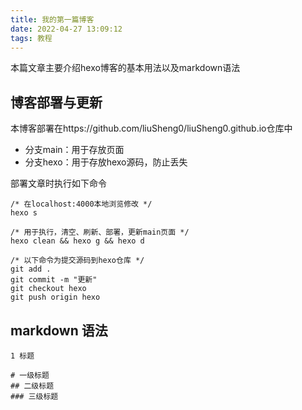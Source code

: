 ```yaml
---
title: 我的第一篇博客
date: 2022-04-27 13:09:12
tags: 教程
---
```


本篇文章主要介绍hexo博客的基本用法以及markdown语法

## 博客部署与更新

本博客部署在https://github.com/liuSheng0/liuSheng0.github.io仓库中

- 分支main：用于存放页面
- 分支hexo：用于存放hexo源码，防止丢失

部署文章时执行如下命令

```
/* 在localhost:4000本地浏览修改 */
hexo s

/* 用于执行，清空、刷新、部署，更新main页面 */
hexo clean && hexo g && hexo d

/* 以下命令为提交源码到hexo仓库 */
git add .
git commit -m "更新"
git checkout hexo
git push origin hexo
```



## markdown 语法

```
1 标题

# 一级标题
## 二级标题
### 三级标题
```

